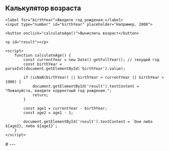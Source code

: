 <!DOCTYPE html>
<html lang="ru">

<head>
    <meta charset="UTF-8">
    <title>Калькулятор возраста</title>
</head>

<body>
    <h2>Калькулятор возраста</h2>

    <label for="birthYear">Введите год рождения:</label>
    <input type="number" id="birthYear" placeholder="Например, 2008">

    <button onclick="calculateAge()">Вычислить возраст</button>

    <p id="result"></p>

    <script>
        function calculateAge() {
            const currentYear = new Date().getFullYear(); // текущий год
            const birthYear = parseInt(document.getElementById('birthYear').value);

            if (isNaN(birthYear) || birthYear > currentYear || birthYear < 1900) {
                document.getElementById('result').textContent = "Пожалуйста, введите корректный год рождения.";
                return;
            }

            const age1 = currentYear - birthYear;
            const age2 = age1 - 1;

            document.getElementById('result').textContent = `Они либо ${age2}, либо ${age1}`;
        }
    </script>
</body>

</html># ---

